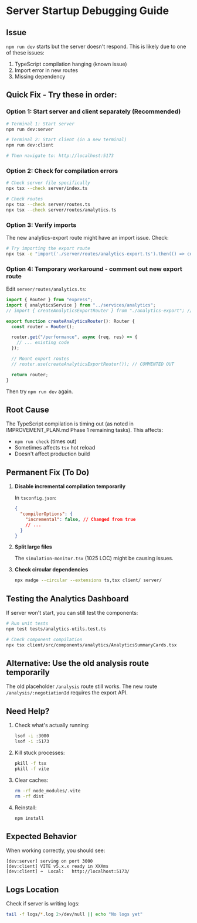 # Server Startup Debugging Guide

## Issue
`npm run dev` starts but the server doesn't respond. This is likely due to one of these issues:

1. TypeScript compilation hanging (known issue)
2. Import error in new routes
3. Missing dependency

## Quick Fix - Try these in order:

### Option 1: Start server and client separately (Recommended)

```bash
# Terminal 1: Start server
npm run dev:server

# Terminal 2: Start client (in a new terminal)
npm run dev:client

# Then navigate to: http://localhost:5173
```

### Option 2: Check for compilation errors

```bash
# Check server file specifically
npx tsx --check server/index.ts

# Check routes
npx tsx --check server/routes.ts
npx tsx --check server/routes/analytics.ts
```

### Option 3: Verify imports

The new analytics-export route might have an import issue. Check:

```bash
# Try importing the export route
npx tsx -e "import('./server/routes/analytics-export.ts').then(() => console.log('OK')).catch(e => console.error(e))"
```

### Option 4: Temporary workaround - comment out new export route

Edit `server/routes/analytics.ts`:

```typescript
import { Router } from "express";
import { analyticsService } from "../services/analytics";
// import { createAnalyticsExportRouter } from "./analytics-export"; // COMMENTED OUT

export function createAnalyticsRouter(): Router {
  const router = Router();

  router.get("/performance", async (req, res) => {
    // ... existing code
  });

  // Mount export routes
  // router.use(createAnalyticsExportRouter()); // COMMENTED OUT

  return router;
}
```

Then try `npm run dev` again.

## Root Cause

The TypeScript compilation is timing out (as noted in IMPROVEMENT_PLAN.md Phase 1 remaining tasks). This affects:
- `npm run check` (times out)
- Sometimes affects `tsx` hot reload
- Doesn't affect production build

## Permanent Fix (To Do)

1. **Disable incremental compilation temporarily**

   In `tsconfig.json`:
   ```json
   {
     "compilerOptions": {
       "incremental": false, // Changed from true
       // ...
     }
   }
   ```

2. **Split large files**

   The `simulation-monitor.tsx` (1025 LOC) might be causing issues.

3. **Check circular dependencies**

   ```bash
   npx madge --circular --extensions ts,tsx client/ server/
   ```

## Testing the Analytics Dashboard

If server won't start, you can still test the components:

```bash
# Run unit tests
npm test tests/analytics-utils.test.ts

# Check component compilation
npx tsx client/src/components/analytics/AnalyticsSummaryCards.tsx
```

## Alternative: Use the old analysis route temporarily

The old placeholder `/analysis` route still works. The new route `/analysis/:negotiationId` requires the export API.

## Need Help?

1. Check what's actually running:
   ```bash
   lsof -i :3000
   lsof -i :5173
   ```

2. Kill stuck processes:
   ```bash
   pkill -f tsx
   pkill -f vite
   ```

3. Clear caches:
   ```bash
   rm -rf node_modules/.vite
   rm -rf dist
   ```

4. Reinstall:
   ```bash
   npm install
   ```

## Expected Behavior

When working correctly, you should see:

```
[dev:server] serving on port 3000
[dev:client] VITE v5.x.x ready in XXXms
[dev:client] ➜  Local:   http://localhost:5173/
```

## Logs Location

Check if server is writing logs:
```bash
tail -f logs/*.log 2>/dev/null || echo "No logs yet"
```
